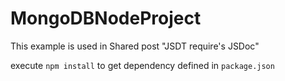 # MongoDBNodeProject

This example is used in Shared post "JSDT require's JSDoc"

execute `npm install` to get dependency defined in `package.json`
